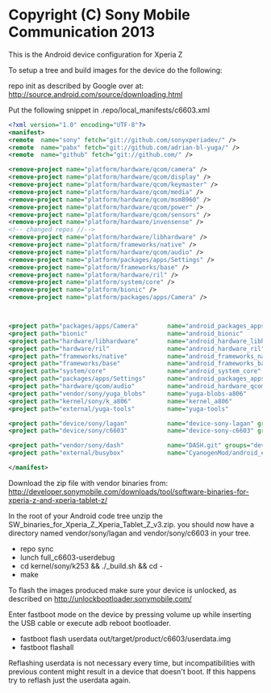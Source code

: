 Copyright (C) Sony Mobile Communication 2013
============================================

This is the Android device configuration for Xperia Z

To setup a tree and build images for the device do the following:

repo init as described by Google over at:
http://source.android.com/source/downloading.html

Put the following snippet in .repo/local_manifests/c6603.xml

```xml
<?xml version="1.0" encoding="UTF-8"?>
<manifest>
<remote  name="sony" fetch="git://github.com/sonyxperiadev/" />
<remote  name="pabx" fetch="git://github.com/adrian-bl-yuga/" />
<remote  name="github" fetch="git://github.com/" />

<remove-project name="platform/hardware/qcom/camera" />
<remove-project name="platform/hardware/qcom/display" />
<remove-project name="platform/hardware/qcom/keymaster" />
<remove-project name="platform/hardware/qcom/media" />
<remove-project name="platform/hardware/qcom/msm8960" />
<remove-project name="platform/hardware/qcom/power" />
<remove-project name="platform/hardware/qcom/sensors" />
<remove-project name="platform/hardware/invensense" />
<!-- changed repos //-->
<remove-project name="platform/hardware/libhardware" />
<remove-project name="platform/frameworks/native" />
<remove-project name="platform/hardware/qcom/audio" />
<remove-project name="platform/packages/apps/Settings" />
<remove-project name="platform/frameworks/base" />
<remove-project name="platform/hardware/ril" />
<remove-project name="platform/system/core" />
<remove-project name="platform/bionic" />
<remove-project name="platform/packages/apps/Camera" />



<project path="packages/apps/Camera"        name="android_packages_apps_camera"   remote="pabx" revision="jb42" />
<project path="bionic"                      name="android_bionic"                 remote="pabx" revision="jb42" />
<project path="hardware/libhardware"        name="android_hardware_libhardware"   remote="pabx" revision="jb42" />
<project path="hardware/ril"                name="android_hardware_ril"           remote="pabx" revision="jb42" />
<project path="frameworks/native"           name="android_frameworks_native"      remote="pabx" revision="jb42" />
<project path="frameworks/base"             name="android_frameworks_base"        remote="pabx" revision="jb42" />
<project path="system/core"                 name="android_system_core"            remote="pabx" revision="jb42" />
<project path="packages/apps/Settings"      name="android_packages_apps_Settings" remote="pabx" revision="jb42" />
<project path="hardware/qcom/audio"         name="android_hardware_qcom_audio"    remote="pabx" revision="jb42" />
<project path="vendor/sony/yuga_blobs"      name="yuga-blobs-a806"                remote="pabx" revision="master" />
<project path="kernel/sony/k_a806"          name="kernel_a806"                    remote="pabx" revision="jb42" />
<project path="external/yuga-tools"         name="yuga-tools"                     remote="pabx" revision="master" />

<project path="device/sony/lagan"           name="device-sony-lagan" groups="device" remote="pabx" revision="master" />
<project path="device/sony/c6603"           name="device-sony-c6603" groups="device" remote="pabx" revision="master" />

<project path="vendor/sony/dash"            name="DASH.git" groups="device" revision="master" remote="sony" />
<project path="external/busybox"            name="CyanogenMod/android_external_busybox" remote="github" revision="cm-10.1" />

</manifest>
```

Download the zip file with vendor binaries from:
http://developer.sonymobile.com/downloads/tool/software-binaries-for-xperia-z-and-xperia-tablet-z/

In the root of your Android code tree unzip the SW_binaries_for_Xperia_Z_Xperia_Tablet_Z_v3.zip.
you should now have a directory named vendor/sony/lagan and vendor/sony/c6603 in your tree.

* repo sync
* lunch full_c6603-userdebug
* cd kernel/sony/k253 && ./_build.sh && cd -
* make

To flash the images produced make sure your device is unlocked, as described on
http://unlockbootloader.sonymobile.com/

Enter fastboot mode on the device by pressing volume up while inserting the USB
cable or execute adb reboot bootloader.

* fastboot flash userdata out/target/product/c6603/userdata.img
* fastboot flashall

Reflashing userdata is not necessary every time, but incompatibilities with
previous content might result in a device that doesn't boot. If this happens
try to reflash just the userdata again.

